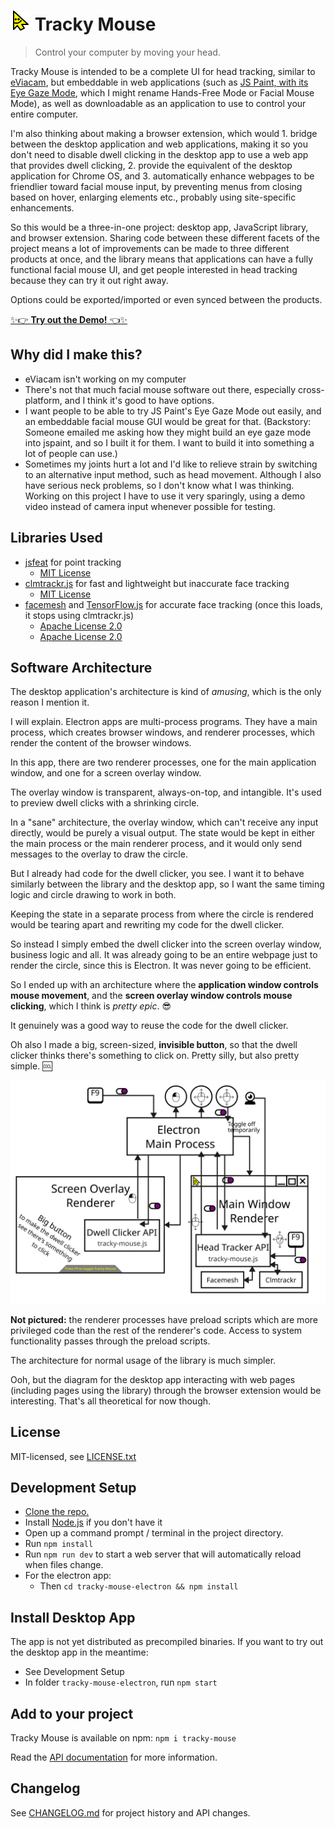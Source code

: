 # ![](./images/tracky-mouse-logo-32.png) Tracky Mouse

> Control your computer by moving your head.

Tracky Mouse is intended to be a complete UI for head tracking, similar to [eViacam](https://github.com/cmauri/eviacam), but embeddable in web applications (such as [JS Paint, with its Eye Gaze Mode](https://jspaint.app/#eye-gaze-mode), which I might rename Hands-Free Mode or Facial Mouse Mode), as well as downloadable as an application to use to control your entire computer.

I'm also thinking about making a browser extension, which would 1. bridge between the desktop application and web applications, making it so you don't need to disable dwell clicking in the desktop app to use a web app that provides dwell clicking, 2. provide the equivalent of the desktop application for Chrome OS, and 3. automatically enhance webpages to be friendlier toward facial mouse input, by preventing menus from closing based on hover, enlarging elements etc., probably using site-specific enhancements.

So this would be a three-in-one project: desktop app, JavaScript library, and browser extension.
Sharing code between these different facets of the project means a lot of improvements can be made to three different products at once, and the library means that applications can have a fully functional facial mouse UI, and get people interested in head tracking because they can try it out right away.

Options could be exported/imported or even synced between the products.

[✨👉 **Try out the Demo!** 👈✨](https://1j01.github.io/tracky-mouse/)

## Why did I make this?

- eViacam isn't working on my computer
- There's not that much facial mouse software out there, especially cross-platform, and I think it's good to have options.
- I want people to be able to try JS Paint's Eye Gaze Mode out easily, and an embeddable facial mouse GUI would be great for that. (Backstory: Someone emailed me asking how they might build an eye gaze mode into jspaint, and so I built it for them. I want to build it into something a lot of people can use.)
- Sometimes my joints hurt a lot and I'd like to relieve strain by switching to an alternative input method, such as head movement. Although I also have serious neck problems, so I don't know what I was thinking. Working on this project I have to use it very sparingly, using a demo video instead of camera input whenever possible for testing.

## Libraries Used

- [jsfeat](https://github.com/inspirit/jsfeat) for point tracking
	- [MIT License](https://github.com/inspirit/jsfeat/blob/master/LICENSE)
- [clmtrackr.js](https://github.com/auduno/clmtrackr) for fast and lightweight but inaccurate face tracking
	- [MIT License](https://github.com/auduno/clmtrackr/blob/dev/LICENSE.txt)
- [facemesh](https://github.com/tensorflow/tfjs-models/tree/master/facemesh#mediapipe-facemesh) and [TensorFlow.js](https://www.tensorflow.org/) for accurate face tracking (once this loads, it stops using clmtrackr.js)
	- [Apache License 2.0](https://github.com/tensorflow/tfjs-models/blob/master/LICENSE)
	- [Apache License 2.0](https://github.com/tensorflow/tensorflow/blob/master/LICENSE)

## Software Architecture

The desktop application's architecture is kind of *amusing*, which is the only reason I mention it.

I will explain. Electron apps are multi-process programs. They have a main process, which creates browser windows, and renderer processes, which render the content of the browser windows.

In this app, there are two renderer processes, one for the main application window, and one for a screen overlay window.

The overlay window is transparent, always-on-top, and intangible. It's used to preview dwell clicks with a shrinking circle.

In a "sane" architecture, the overlay window, which can't receive any input directly, would be purely a visual output. The state would be kept in either the main process or the main renderer process, and it would only send messages to the overlay to draw the circle.

But I already had code for the dwell clicker, you see. I want it to behave similarly between the library and the desktop app, so I want the same timing logic and circle drawing to work in both.

Keeping the state in a separate process from where the circle is rendered would be tearing apart and rewriting my code for the dwell clicker.

So instead I simply embed the dwell clicker into the screen overlay window, business logic and all.
It was already going to be an entire webpage just to render the circle, since this is Electron.
It was never going to be efficient.

So I ended up with an architecture where the **application window controls mouse movement**, and the **screen overlay window controls mouse clicking**, which I think is *pretty epic*. 😎

It genuinely was a good way to reuse the code for the dwell clicker.

Oh also I made a big, screen-sized, **invisible button**, so that the dwell clicker thinks there's something to click on. Pretty silly, but also pretty simple. 🆒

![](./images/software-architecture.svg)

**Not pictured:** the renderer processes have preload scripts which are more privileged code than the rest of the renderer's code. Access to system functionality passes through the preload scripts.

The architecture for normal usage of the library is much simpler.

Ooh, but the diagram for the desktop app interacting with web pages (including pages using the library) through the browser extension would be interesting. That's all theoretical for now though.

## License

MIT-licensed, see [LICENSE.txt](./LICENSE.txt)

## Development Setup

- [Clone the repo.](https://help.github.com/articles/cloning-a-repository/)
- Install [Node.js](https://nodejs.org/) if you don't have it
- Open up a command prompt / terminal in the project directory.
- Run `npm install`
- Run `npm run dev` to start a web server that will automatically reload when files change.
- For the electron app:
	- Then `cd tracky-mouse-electron && npm install`

## Install Desktop App

The app is not yet distributed as precompiled binaries.
If you want to try out the desktop app in the meantime:

- See Development Setup
- In folder `tracky-mouse-electron`, run `npm start`

## Add to your project

Tracky Mouse is available on npm:
`npm i tracky-mouse`

Read the [API documentation](./API.md) for more information.

## Changelog

See [CHANGELOG.md](./CHANGELOG.md) for project history and API changes.

